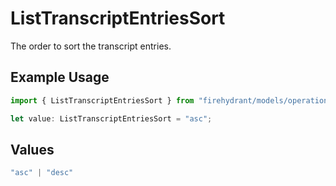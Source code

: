 # ListTranscriptEntriesSort

The order to sort the transcript entries.

## Example Usage

```typescript
import { ListTranscriptEntriesSort } from "firehydrant/models/operations";

let value: ListTranscriptEntriesSort = "asc";
```

## Values

```typescript
"asc" | "desc"
```